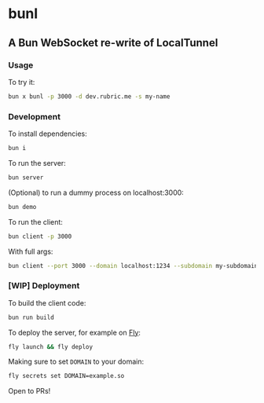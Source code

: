 # bunl

## A Bun WebSocket re-write of LocalTunnel

### Usage

To try it:

```bash
bun x bunl -p 3000 -d dev.rubric.me -s my-name
```

### Development

To install dependencies:

```bash
bun i
```

To run the server:

```bash
bun server
```

(Optional) to run a dummy process on localhost:3000:

```bash
bun demo
```

To run the client:

```bash
bun client -p 3000
```

With full args:

```bash
bun client --port 3000 --domain localhost:1234 --subdomain my-subdomain
```

### [WIP] Deployment

To build the client code:

```bash
bun run build
```

To deploy the server, for example on [Fly](https://fly.io):

```bash
fly launch && fly deploy
```

Making sure to set `DOMAIN` to your domain:

```bash
fly secrets set DOMAIN=example.so
```

Open to PRs!
